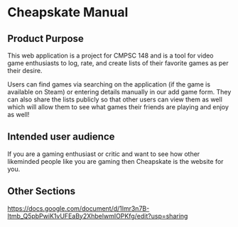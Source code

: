 # Cheapskate Manual

## Product Purpose

This web application is a project for CMPSC 148 and is a tool for video game enthusiasts to log, rate, and create lists of their favorite games as per their desire. 

Users can find games via searching on the application (if the game is available on Steam) or entering details manually in our add game form. They can also share the lists publicly so that other users can view them as well which will allow them to see what games their friends are playing and enjoy as well!


## Intended user audience

If you are a gaming enthusiast or critic and want to see how other likeminded people like you are gaming then Cheapskate is the website for you.



## Other Sections

https://docs.google.com/document/d/1lmr3n7B-Itmb_Q5pbPwiK1vUFEaBy2XhbelwmIOPKfg/edit?usp=sharing
